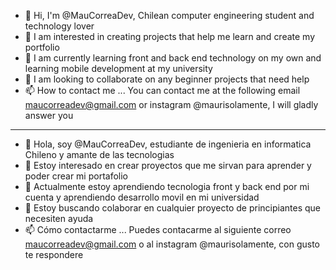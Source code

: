 - 👋 Hi, I'm @MauCorreaDev, Chilean computer engineering student and technology lover
- 👀 I am interested in creating projects that help me learn and create my portfolio
- 🌱 I am currently learning front and back end technology on my own
and learning mobile development at my university
- 💞️ I am looking to collaborate on any beginner projects that need help
- 📫 How to contact me ... You can contact me at the following email maucorreadev@gmail.com or instagram @maurisolamente, I will gladly answer you


--------------------------------------------------------------------------------------------------------------------------------------------------------
- 👋 Hola, soy @MauCorreaDev, estudiante de ingenieria en informatica Chileno y amante de las tecnologias 
- 👀 Estoy interesado en crear proyectos que me sirvan para aprender y poder crear mi portafolio
- 🌱 Actualmente estoy aprendiendo tecnologia front y back end por mi cuenta 
y aprendiendo desarrollo movil en mi universidad
- 💞️ Estoy buscando colaborar en cualquier proyecto de principiantes que necesiten ayuda
- 📫 Cómo contactarme ... Puedes contacarme al siguiente correo maucorreadev@gmail.com o al instagram @maurisolamente, con gusto te respondere

<!---
MauCorreaDev/MauCorreaDev is a ✨ special ✨ repository because its `README.md` (this file) appears on your GitHub profile.
You can click the Preview link to take a look at your changes.
--->
